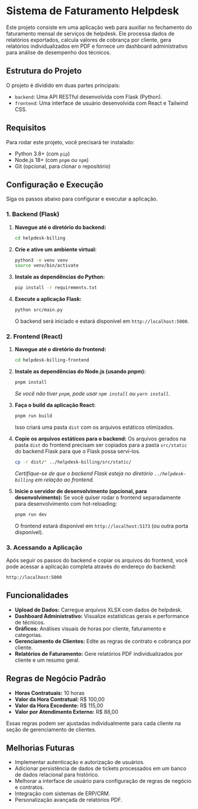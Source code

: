 # Sistema de Faturamento Helpdesk

Este projeto consiste em uma aplicação web para auxiliar no fechamento do faturamento mensal de serviços de helpdesk. Ele processa dados de relatórios exportados, calcula valores de cobrança por cliente, gera relatórios individualizados em PDF e fornece um dashboard administrativo para análise de desempenho dos técnicos.

## Estrutura do Projeto

O projeto é dividido em duas partes principais:

-   `backend`: Uma API RESTful desenvolvida com Flask (Python).
-   `frontend`: Uma interface de usuário desenvolvida com React e Tailwind CSS.

## Requisitos

Para rodar este projeto, você precisará ter instalado:

-   Python 3.8+ (com `pip`)
-   Node.js 18+ (com `pnpm` ou `npm`)
-   Git (opcional, para clonar o repositório)

## Configuração e Execução

Siga os passos abaixo para configurar e executar a aplicação.

### 1. Backend (Flask)

1.  **Navegue até o diretório do backend:**
    ```bash
    cd helpdesk-billing
    ```

2.  **Crie e ative um ambiente virtual:**
    ```bash
    python3 -m venv venv
    source venv/bin/activate
    ```

3.  **Instale as dependências do Python:**
    ```bash
    pip install -r requirements.txt
    ```

4.  **Execute a aplicação Flask:**
    ```bash
    python src/main.py
    ```
    O backend será iniciado e estará disponível em `http://localhost:5000`.

### 2. Frontend (React)

1.  **Navegue até o diretório do frontend:**
    ```bash
    cd helpdesk-billing-frontend
    ```

2.  **Instale as dependências do Node.js (usando pnpm):**
    ```bash
    pnpm install
    ```
    *Se você não tiver `pnpm`, pode usar `npm install` ou `yarn install`.*

3.  **Faça o build da aplicação React:**
    ```bash
    pnpm run build
    ```
    Isso criará uma pasta `dist` com os arquivos estáticos otimizados.

4.  **Copie os arquivos estáticos para o backend:**
    Os arquivos gerados na pasta `dist` do frontend precisam ser copiados para a pasta `src/static` do backend Flask para que o Flask possa servi-los.
    ```bash
    cp -r dist/* ../helpdesk-billing/src/static/
    ```
    *Certifique-se de que o backend Flask esteja no diretório `../helpdesk-billing` em relação ao frontend.*

5.  **Inicie o servidor de desenvolvimento (opcional, para desenvolvimento):**
    Se você quiser rodar o frontend separadamente para desenvolvimento com hot-reloading:
    ```bash
    pnpm run dev
    ```
    O frontend estará disponível em `http://localhost:5173` (ou outra porta disponível).

### 3. Acessando a Aplicação

Após seguir os passos do backend e copiar os arquivos do frontend, você pode acessar a aplicação completa através do endereço do backend:

`http://localhost:5000`

## Funcionalidades

-   **Upload de Dados:** Carregue arquivos XLSX com dados de helpdesk.
-   **Dashboard Administrativo:** Visualize estatísticas gerais e performance de técnicos.
-   **Gráficos:** Análises visuais de horas por cliente, faturamento e categorias.
-   **Gerenciamento de Clientes:** Edite as regras de contrato e cobrança por cliente.
-   **Relatórios de Faturamento:** Gere relatórios PDF individualizados por cliente e um resumo geral.

## Regras de Negócio Padrão

-   **Horas Contratuais:** 10 horas
-   **Valor da Hora Contratual:** R$ 100,00
-   **Valor da Hora Excedente:** R$ 115,00
-   **Valor por Atendimento Externo:** R$ 88,00

Essas regras podem ser ajustadas individualmente para cada cliente na seção de gerenciamento de clientes.

## Melhorias Futuras

-   Implementar autenticação e autorização de usuários.
-   Adicionar persistência de dados de tickets processados em um banco de dados relacional para histórico.
-   Melhorar a interface de usuário para configuração de regras de negócio e contratos.
-   Integração com sistemas de ERP/CRM.
-   Personalização avançada de relatórios PDF.

